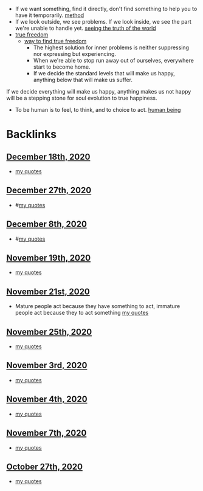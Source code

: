 -  If we want something, find it directly, don't find something to help you to have it temporarily. [method](<method.md>)
- If we look outside, we see problems. If we look inside, we see the part we're unable to handle yet. [seeing the truth of the world](<seeing the truth of the world.md>)
- [true freedom](<true freedom.md>)
    - [way to find true freedom](<way to find true freedom.md>)
        - The highest solution for inner problems is neither suppressing nor expressing but experiencing. 
        - When we're able to stop run away out of ourselves, everywhere start to become home. 
        - If we decide the standard levels that will make us happy, anything below that will make us suffer. 

If we decide everything will make us happy, anything makes us not happy will be a stepping stone for soul evolution to true happiness. 
- To be human is to feel, to think, and to choice to act. [human being](<human being.md>)

# Backlinks
## [December 18th, 2020](<December 18th, 2020.md>)
- [my quotes](<my quotes.md>)

## [December 27th, 2020](<December 27th, 2020.md>)
- #[my quotes](<my quotes.md>)

## [December 8th, 2020](<December 8th, 2020.md>)
- #[my quotes](<my quotes.md>)

## [November 19th, 2020](<November 19th, 2020.md>)
- [my quotes](<my quotes.md>)

## [November 21st, 2020](<November 21st, 2020.md>)
- Mature people act because they have something to act, immature people act because they to act something [my quotes](<my quotes.md>)

## [November 25th, 2020](<November 25th, 2020.md>)
- [my quotes](<my quotes.md>)

## [November 3rd, 2020](<November 3rd, 2020.md>)
- [my quotes](<my quotes.md>)

## [November 4th, 2020](<November 4th, 2020.md>)
- [my quotes](<my quotes.md>)

## [November 7th, 2020](<November 7th, 2020.md>)
- [my quotes](<my quotes.md>)

## [October 27th, 2020](<October 27th, 2020.md>)
- [my quotes](<my quotes.md>)

